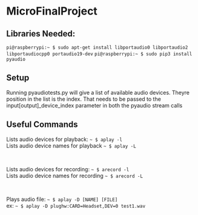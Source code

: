 # MicroFinalProject

<h2>Libraries Needed:</h2>
<code>pi@raspberrypi:~ $ sudo apt-get install libportaudio0 libportaudio2 libportaudiocpp0 portaudio19-dev</code>
<code>pi@raspberrypi:~ $ sudo pip3 install pyaudio</code>

<h2>Setup</h2>
<p>Running pyaudiotests.py will give a list of available audio devices. Theyre position in the list is the index. That needs to be passed to the input[output]_device_index parameter in both the pyaudio stream calls</p>

<h2>Useful Commands</h2>
<p>Lists audio devices for playback: <code>~ $ aplay -l</code></br>
Lists audio device names for playback <code>~ $ aplay -L</code></p>
</br>
<p>Lists audio devices for recording: <code>~ $ arecord -l</code></br>
Lists audio device names for recording <code>~ $ arecord -L</code></p>
</br>
<p>Plays audio file: <code>~ $ aplay -D [NAME] [FILE]</code></br>
ex: <code>~ $ aplay -D plughw:CARD=Headset,DEV=0 test1.wav</code></p>
